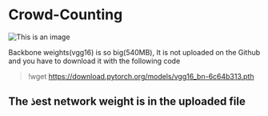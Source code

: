 # Crowd-Counting
![This is an image](/../crowd_datasets/pred2.jpg)

Backbone weights(vgg16) is so big(540MB), It is not uploaded on the Github and you have to download it with the following code
> !wget https://download.pytorch.org/models/vgg16_bn-6c64b313.pth

## The ذest network weight is in the uploaded file



